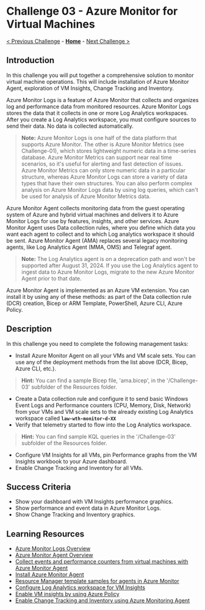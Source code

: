 # Challenge 03 - Azure Monitor for Virtual Machines

[< Previous Challenge](./Challenge-02.md) - **[Home](../README.md)** - [Next Challenge >](./Challenge-04.md)

## Introduction

In this challenge you will put together a comprehensive solution to monitor virtual machine operations. This will include installation of Azure Monitor Agent, exploration of VM Insights, Change Tracking and Inventory.

Azure Monitor Logs is a feature of Azure Monitor that collects and organizes log and performance data from monitored resources. Azure Monitor Logs stores the data that it collects in one or more Log Analytics workspaces. After you create a Log Analytics workspace, you must configure sources to send their data. No data is collected automatically.  

>**Note:** Azure Monitor Logs is one half of the data platform that supports Azure Monitor. The other is Azure Monitor Metrics (see Challenge-01), which stores lightweight numeric data in a time-series database. Azure Monitor Metrics can support near real time scenarios, so it's useful for alerting and fast detection of issues. Azure Monitor Metrics can only store numeric data in a particular structure, whereas Azure Monitor Logs can store a variety of data types that have their own structures. You can also perform complex analysis on Azure Monitor Logs data by using log queries, which can't be used for analysis of Azure Monitor Metrics data.

Azure Monitor Agent collects monitoring data from the guest operating system of Azure and hybrid virtual machines and delivers it to Azure Monitor Logs for use by features, insights, and other services. Azure Monitor Agent uses Data collection rules, where you define which data you want each agent to collect and to which Log analytics workspace it should be sent. Azure Monitor Agent (AMA) replaces several legacy monitoring agents, like Log Analytics Agent (MMA, OMS) and Telegraf agent.

>**Note:** The Log Analytics agent is on a deprecation path and won't be supported after August 31, 2024. If you use the Log Analytics agent to ingest data to Azure Monitor Logs, migrate to the new Azure Monitor Agent prior to that date.

Azure Monitor Agent is implemented as an Azure VM extension. You can install it by using any of these methods: as part of the Data collection rule (DCR) creation,  Bicep or ARM Template, PowerShell, Azure CLI, Azure Policy.

## Description

In this challenge you need to complete the following management tasks:
- Install Azure Monitor Agent on all your VMs and VM scale sets. You can use any of the deployment methods from the list above (DCR, Bicep, Azure CLI, etc.). 
>**Hint:** You can find a sample Bicep file, 'ama.bicep', in the '/Challenge-03' subfolder of the Resources folder. 
- Create a Data collection rule and configure it to send basic Windows Event Logs and Performance counters (CPU, Memory, Disk, Network) from your VMs and VM scale sets to the already existing Log Analytics workspace called **`law-wth-monitor-d-XX`**
- Verify that telemetry started to flow into the Log Analytics workspace.
>**Hint:** You can find sample KQL queries in the '/Challenge-03' subfolder of the Resources folder.
- Configure VM Insights for all VMs, pin Performance graphs from the VM Insights workbook to your Azure dashboard.
- Enable Change Tracking and Inventory for all VMs.

## Success Criteria

- Show your dashboard with VM Insights performance graphics.
- Show performance and event data in Azure Monitor Logs.
- Show Change Tracking and Inventory graphics.

## Learning Resources

- [Azure Monitor Logs Overview](https://learn.microsoft.com/en-us/azure/azure-monitor/logs/data-platform-logs)
- [Azure Monitor Agent Overview](https://learn.microsoft.com/en-us/azure/azure-monitor/agents/agents-overview)
- [Collect events and performance counters from virtual machines with Azure Monitor Agent](https://learn.microsoft.com/en-us/azure/azure-monitor/agents/data-collection-rule-azure-monitor-agent?tabs=portal)
- [Install Azure Monitor Agent](https://learn.microsoft.com/en-us/azure/azure-monitor/agents/azure-monitor-agent-manage?tabs=azure-portal)
- [Resource Manager template samples for agents in Azure Monitor](https://learn.microsoft.com/en-us/azure/azure-monitor/agents/resource-manager-agent?tabs=bicep#diagnostic-extension)
- [Configure Log Analytics workspace for VM Insights](https://docs.microsoft.com/en-us/azure/azure-monitor/vm/vminsights-configure-workspace?tabs=CLI#add-vminsights-solution-to-workspace)
- [Enable VM insights by using Azure Policy](https://docs.microsoft.com/en-us/azure/azure-monitor/vm/vminsights-enable-policy)
- [Enable Change Tracking and Inventory using Azure Monitoring Agent](https://learn.microsoft.com/en-us/azure/automation/change-tracking/enable-vms-monitoring-agent?tabs=singlevm)

